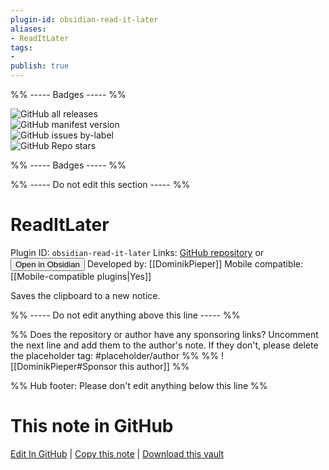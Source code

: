 ```yaml
---
plugin-id: obsidian-read-it-later
aliases:
- ReadItLater
tags: 
- 
publish: true
---
```


%% ----- Badges ----- %%

![GitHub all releases](https://img.shields.io/github/downloads/DominikPieper/obsidian-ReadItLater/total?color=573E7A&logo=github&style=for-the-badge)   
![GitHub manifest version](https://img.shields.io/github/manifest-json/v/DominikPieper/obsidian-ReadItLater?color=573E7A&logo=github&style=for-the-badge)   
![GitHub issues by-label](https://img.shields.io/github/issues/DominikPieper/obsidian-ReadItLater/help%20wanted?color=573E7A&logo=github&style=for-the-badge)   
![GitHub Repo stars](https://img.shields.io/github/stars/DominikPieper/obsidian-ReadItLater?color=573E7A&logo=github&style=for-the-badge)

%% ----- Badges ----- %%

%% ----- Do not edit this section ----- %%

# ReadItLater

Plugin ID: `obsidian-read-it-later`
Links: [GitHub repository](https://github.com/DominikPieper/obsidian-ReadItLater) or [<button id=HH>Open in Obsidian</button>](obsidian://goto-plugin?id=obsidian-read-it-later)
Developed by: [[DominikPieper]]
Mobile compatible: [[Mobile-compatible plugins|Yes]]

Saves the clipboard to a new notice.

%% ----- Do not edit anything above this line ----- %% 

%% Does the repository or author have any sponsoring links? Uncomment the next line and add them to the author's note. If they don't, please delete the placeholder tag: #placeholder/author %%
%% ![[DominikPieper#Sponsor this author]] %%

%% Hub footer: Please don't edit anything below this line %%

# This note in GitHub

<span class="git-footer">[Edit In GitHub](https://github.dev/obsidian-community/obsidian-hub/blob/main/02%20-%20Community%20Expansions/02.05%20All%20Community%20Expansions/Plugins/obsidian-read-it-later.md "git-hub-edit-note") | [Copy this note](https://raw.githubusercontent.com/obsidian-community/obsidian-hub/main/02%20-%20Community%20Expansions/02.05%20All%20Community%20Expansions/Plugins/obsidian-read-it-later.md "git-hub-copy-note") | [Download this vault](https://github.com/obsidian-community/obsidian-hub/archive/refs/heads/main.zip "git-hub-download-vault") </span>